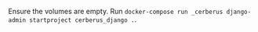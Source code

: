 Ensure the volumes are empty.
Run ```docker-compose run _cerberus django-admin startproject cerberus_django .```.
